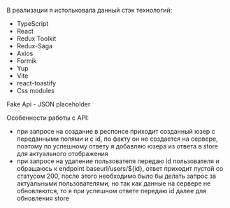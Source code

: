 В реализации я истольковала данный стэк технологий:
* TypeScript
* React
* Redux Toolkit 
* Redux-Saga 
* Axios 
* Formik 
* Yup 
* Vite 
* react-toastify 
* Css modules

Fake Api - JSON placeholder

Особенности работы с API:
- при запросе на создание в респонсе приходит созданный юзер с переданными полями и с id, по факту он не создается на сервере, поэтому по успешному ответу я добавляю юзера из ответа в store для актуального отображения 
- при запросе на удаление пользователя передаю id пользователя и обращаюсь к endpoint baseurl/users/${id}, ответ приходит пустой со статусом 200, после этого необходимо было бы делать запрос за актуальными пользователями, но так как данные на сервере не обновляются, то я при успешном ответе передаю id далее для обновления store 
